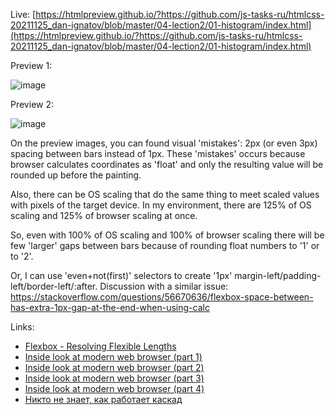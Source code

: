 Live: [https://htmlpreview.github.io/?https://github.com/js-tasks-ru/htmlcss-20211125_dan-ignatov/blob/master/04-lection2/01-histogram/index.html](https://htmlpreview.github.io/?https://github.com/js-tasks-ru/htmlcss-20211125_dan-ignatov/blob/master/04-lection2/01-histogram/index.html)

Preview 1:

![image](https://user-images.githubusercontent.com/2094015/148932600-bc91f28b-5014-4ecd-9344-8cc238de39cf.png)

Preview 2:

![image](https://user-images.githubusercontent.com/2094015/148927159-b05bad98-54d9-4820-b0de-16c6cdab24cb.png)

On the preview images, you can found visual 'mistakes': 2px (or even 3px) spacing between bars instead of 1px.
These 'mistakes' occurs because browser calculates coordinates as 'float' and only the resulting value will be rounded up before the painting.

Also, there can be OS scaling that do the same thing to meet scaled values with pixels of the target device.
In my environment, there are 125% of OS scaling and 125% of browser scaling at once.

So, even with 100% of OS scaling and 100% of browser scaling there will be few 'larger' gaps between bars because of rounding float numbers to '1' or to '2'.

Or, I can use 'even+not(first)' selectors to create '1px' margin-left/padding-left/border-left/:after.
Discussion with a similar issue: https://stackoverflow.com/questions/56670636/flexbox-space-between-has-extra-1px-gap-at-the-end-when-using-calc

Links:

- [Flexbox - Resolving Flexible Lengths](https://www.w3.org/TR/css-flexbox/#resolve-flexible-lengths)
- [Inside look at modern web browser (part 1)](https://developers.google.com/web/updates/2018/09/inside-browser-part1)
- [Inside look at modern web browser (part 2)](https://developers.google.com/web/updates/2018/09/inside-browser-part2)
- [Inside look at modern web browser (part 3)](https://developers.google.com/web/updates/2018/09/inside-browser-part3)
- [Inside look at modern web browser (part 4)](https://developers.google.com/web/updates/2018/09/inside-browser-part4)
- [Никто не знает, как работает каскад](https://habr.com/ru/company/htmlacademy/blog/590779/)